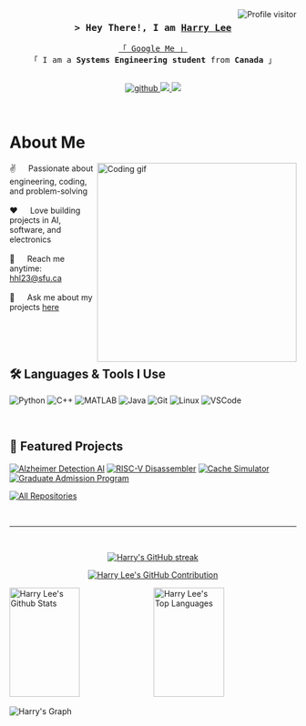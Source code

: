 

<a href="https://komarev.com/ghpvc/?username=harryleee">
  <img align="right" src="https://komarev.com/ghpvc/?username=harryleee&label=Visitors&color=0e75b6&style=flat" alt="Profile visitor" />
</a>

<!-- Wakatime badge (optional if you use it) -->
<!-- [![wakatime](https://wakatime.com/badge/user/your-wakatime-id.svg)](https://wakatime.com/@your-wakatime-id) -->

<!-- Intro -->
<h3 align="center">
  <samp>&gt; Hey There!, I am
    <b><a target="_blank" href="https://github.com/harryleee">Harry Lee</a></b>
  </samp>
</h3>

<p align="center"> 
  <samp>
    <a href="https://www.google.com/search?q=Harry+Lee+SFU">「 Google Me 」</a>
    <br>
    「 I am a <b>Systems Engineering student</b> from <b>Canada</b> 」
    <br>
    <br>
  </samp>
</p>

<p align="center">
 <a href="https://github.com/harryleee" target="blank">
  <img src="https://img.shields.io/badge/GitHub-181717?style=for-the-badge&logo=github&logoColor=white" alt="github" />
 </a>
 <a href="https://linkedin.com/in/harry-lee" target="_blank">
  <img src="https://img.shields.io/badge/LinkedIn-0077B5?style=for-the-badge&logo=linkedin&logoColor=white" />
 </a>
 <a href="mailto:hhl23@sfu.ca" target="_blank">
  <img src="https://img.shields.io/badge/Email-D14836?style=for-the-badge&logo=gmail&logoColor=white" />
 </a>
</p>

<br/>

# About Me

<p>
 <img align="right" width="350" src="/assets/programmer.gif" alt="Coding gif" />
  
 ✌️ &emsp; Passionate about engineering, coding, and problem-solving <br/><br/>
 ❤️ &emsp; Love building projects in AI, software, and electronics <br/><br/>
 📧 &emsp; Reach me anytime: hhl23@sfu.ca <br/><br/>
 💬 &emsp; Ask me about my projects [here](https://github.com/harryleee?tab=repositories)
</p>

<br/>
<br/>
<br/>

## 🛠️ Languages & Tools I Use

![Python](https://img.shields.io/badge/Python-3776AB?style=for-the-badge&logo=python&logoColor=white)
![C++](https://img.shields.io/badge/C++-00599C?style=for-the-badge&logo=cplusplus&logoColor=white)
![MATLAB](https://img.shields.io/badge/MATLAB-0076A8?style=for-the-badge&logo=mathworks&logoColor=white)
![Java](https://img.shields.io/badge/Java-ED8B00?style=for-the-badge&logo=openjdk&logoColor=white)
![Git](https://img.shields.io/badge/Git-F05032?style=for-the-badge&logo=git&logoColor=white)
![Linux](https://img.shields.io/badge/Linux-000000?style=for-the-badge&logo=linux&logoColor=white)
![VSCode](https://img.shields.io/badge/VSCode-0078d7?style=for-the-badge&logo=visualstudiocode&logoColor=white)

<br/>

## 🚀 Featured Projects

[![Alzheimer Detection AI](https://github-readme-stats.vercel.app/api/pin/?username=harryleee&repo=alzheimers-ai&border_color=7F3FBF&bg_color=0D1117&title_color=C9D1D9&text_color=8B949E&icon_color=7F3FBF)](https://github.com/harryleee/alzheimers-ai)
[![RISC-V Disassembler](https://github-readme-stats.vercel.app/api/pin/?username=harryleee&repo=riscv-disassembler&border_color=7F3FBF&bg_color=0D1117&title_color=C9D1D9&text_color=8B949E&icon_color=7F3FBF)](https://github.com/harryleee/riscv-disassembler)
[![Cache Simulator](https://github-readme-stats.vercel.app/api/pin/?username=harryleee&repo=cache-simulator&border_color=7F3FBF&bg_color=0D1117&title_color=C9D1D9&text_color=8B949E&icon_color=7F3FBF)](https://github.com/harryleee/cache-simulator)
[![Graduate Admission Program](https://github-readme-stats.vercel.app/api/pin/?username=harryleee&repo=grad-admission&border_color=7F3FBF&bg_color=0D1117&title_color=C9D1D9&text_color=8B949E&icon_color=7F3FBF)](https://github.com/harryleee/grad-admission)

<p align="left">
  <a href="https://github.com/harryleee?tab=repositories" target="_blank"><img alt="All Repositories" title="All Repositories" src="https://img.shields.io/badge/-All%20Repos-2962FF?style=for-the-badge&logo=koding&logoColor=white"/></a>
</p>

<br/>
<hr/>
<br/>

<p align="center">
  <a href="https://github.com/harryleee">
    <img src="https://github-readme-streak-stats.herokuapp.com/?user=harryleee&theme=radical&border=7F3FBF&background=0D1117" alt="Harry's GitHub streak"/>
  </a>
</p>

<p align="center">
  <a href="https://github.com/harryleee">
    <img src="https://github-profile-summary-cards.vercel.app/api/cards/profile-details?username=harryleee&theme=radical" alt="Harry Lee's GitHub Contribution"/>
  </a>
</p>

<a> 
  <a href="https://github.com/harryleee"><img alt="Harry Lee's Github Stats" src="https://denvercoder1-github-readme-stats.vercel.app/api?username=harryleee&show_icons=true&count_private=true&theme=react&border_color=7F3FBF&bg_color=0D1117&title_color=F85D7F&icon_color=F8D866" height="192px" width="49.5%"/></a>
  <a href="https://github.com/harryleee"><img alt="Harry Lee's Top Languages" src="https://denvercoder1-github-readme-stats.vercel.app/api/top-langs/?username=harryleee&langs_count=8&layout=compact&theme=react&border_color=7F3FBF&bg_color=0D1117&title_color=F85D7F&icon_color=F8D866" height="192px" width="49.5%"/></a>
  <br/>
</a>

![Harry's Graph](https://github-readme-activity-graph.vercel.app/graph?username=harryleee&custom_title=Harry%20Lee's%20GitHub%20Activity%20Graph&bg_color=0D1117&color=7F3FBF&line=7F3FBF&point=7F3FBF&area_color=FFFFFF&title_color=FFFFFF&area=true)
